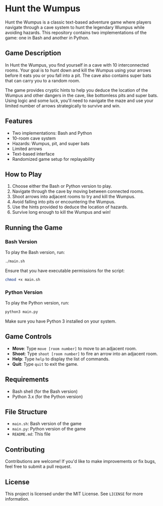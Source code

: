 
# Hunt the Wumpus

Hunt the Wumpus is a classic text-based adventure game where players navigate through a cave system to hunt the legendary Wumpus while avoiding hazards. This repository contains two implementations of the game: one in Bash and another in Python.

## Game Description

In Hunt the Wumpus, you find yourself in a cave with 10 interconnected rooms. Your goal is to hunt down and kill the Wumpus using your arrows before it eats you or you fall into a pit. The cave also contains super bats that can carry you to a random room.

The game provides cryptic hints to help you deduce the location of the Wumpus and other dangers in the cave, like bottomless pits and super bats. Using logic and some luck, you'll need to navigate the maze and use your limited number of arrows strategically to survive and win.

## Features

- Two implementations: Bash and Python
- 10-room cave system
- Hazards: Wumpus, pit, and super bats
- Limited arrows
- Text-based interface
- Randomized game setup for replayability

## How to Play

1. Choose either the Bash or Python version to play.
2. Navigate through the cave by moving between connected rooms.
3. Shoot arrows into adjacent rooms to try and kill the Wumpus.
4. Avoid falling into pits or encountering the Wumpus.
5. Use the hints provided to deduce the location of hazards.
6. Survive long enough to kill the Wumpus and win!

## Running the Game

### Bash Version

To play the Bash version, run:
```bash
./main.sh
```

Ensure that you have executable permissions for the script:
```bash
chmod +x main.sh
```

### Python Version

To play the Python version, run:
```bash
python3 main.py
```

Make sure you have Python 3 installed on your system.

## Game Controls

- **Move**: Type `move [room number]` to move to an adjacent room.
- **Shoot**: Type `shoot [room number]` to fire an arrow into an adjacent room.
- **Help**: Type `help` to display the list of commands.
- **Quit**: Type `quit` to exit the game.

## Requirements

- Bash shell (for the Bash version)
- Python 3.x (for the Python version)

## File Structure

- `main.sh`: Bash version of the game
- `main.py`: Python version of the game
- `README.md`: This file

## Contributing

Contributions are welcome! If you'd like to make improvements or fix bugs, feel free to submit a pull request.

## License

This project is licensed under the MIT License. See `LICENSE` for more information.
